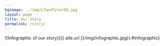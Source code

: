```yaml
---
bgimage: ../img/LTandTyler56.jpg
layout: page
title: Our Story
permalink: /story/
---
```


![Infographic of our story]({{ site.url }}/img/infographic.jpg){:#infographic}
